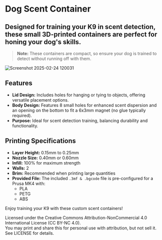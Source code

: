 # Dog Scent Container

## Designed for training your K9 in scent detection, these small 3D-printed containers are perfect for honing your dog's skills.  

> **Note:** These containers are compact, so ensure your dog is trained to detect without running off with them.

![Screenshot 2025-02-24 120031](https://github.com/user-attachments/assets/3bdea3d6-11d7-4da8-aa04-fa642bf8c304)


## Features
- **Lid Design:** Includes holes for hanging or tying to objects, offering versatile placement options.
- **Body Design:** Features 8 small holes for enhanced scent dispersion and an opening on the bottom to fit a 6x3mm magnet (no glue typically required).
- **Purpose:** Ideal for scent detection training, balancing durability and functionality.

## Printing Specifications
- **Layer Height:** 0.15mm to 0.25mm
- **Nozzle Size:** 0.40mm or 0.60mm
- **Infill:** 100% for maximum strength
- **Walls:** 2
- **Brim:** Recommended when printing large quantities
- **Provided File:** The included `.3mf & .bgcode` file is pre-configured for a Prusa MK4 with:
  - PLA
  - PETG
  - ABS

Enjoy training your K9 with these custom scent containers!

Licensed under the Creative Commons Attribution-NonCommercial 4.0 International License (CC BY-NC 4.0).  
You may print and share this for personal use with attribution, but not sell it. See LICENSE for details.
